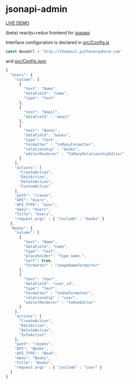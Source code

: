 # jsonapi-admin

[LIVE DEMO](http://www.blackbirdbits.com)


(beta) reactjs+redux frontend for [jsonapi](http://jsonapi.org)


Interface configuration is declared in [src/Config.js](src/Config.js)  

```javascript
const BaseUrl = 'http://thomaxxl.pythonanywhere.com'
```

and [src/Config.json](src/Config.json)

```javascript
{
  "Users": {
    "column": [
      {
        "text": "Name",
        "dataField": "name",
        "type": "text"
      },
      {
        "text": "Email",
        "dataField" : "email"
      },
      {
        "text": "Books",
        "dataField": "books",
        "type": "text",
        "formatter" : "toManyFormatter",
        "relationship" : "books",
        "editorRenderer" : "ToManyRelationshipEditor"
      }
    ],
    "actions": [
      "CreateAction",
      "EditAction",
      "DeleteAction",
      "CustomAction"
    ],
    "path": "/cases",
    "API": "Users",
    "API_TYPE": "User",
    "menu": "Users",
    "Title": "Users",
    "request_args" : { "include" : "books" }
  },
  "Books": {
    "column": [
      {
        "text": "Name",
        "dataField": "name",
        "type": "text",
        "placeholder": "Type name.",
        "sort": true,
        "formatter" : "imageNameFormatter"
      },
      {
        "text": "User",
        "dataField": "user_id",
        "type": "text",
        "formatter" : "toOneFormatter",
        "relationship" : "user",
        "editorRenderer" : "toOneEditor"
      }
    ],
    "actions": [
      "CreateAction",
      "EditAction",
      "DeleteAction",
      "InfoAction"
    ],
    "path": "/books",
    "API": "Books",
    "API_TYPE": "Book",
    "menu": "Books",
    "Title": "Books",
    "request_args" : { "include" : "user" }
  }
}
```
